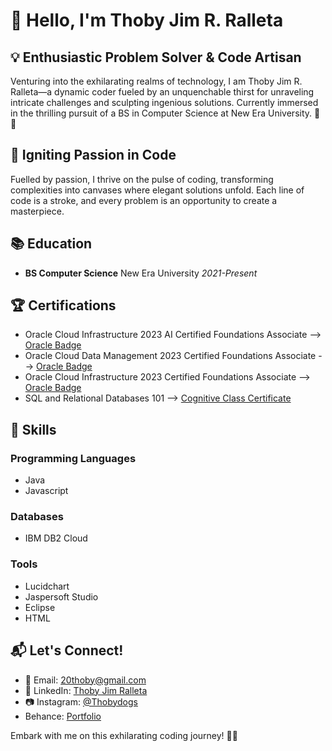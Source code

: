 # 👋 Hello, I'm Thoby Jim R. Ralleta

## 💡 Enthusiastic Problem Solver & Code Artisan

Venturing into the exhilarating realms of technology, I am Thoby Jim R. Ralleta—a dynamic coder fueled by an unquenchable thirst for unraveling intricate challenges and sculpting ingenious solutions. Currently immersed in the thrilling pursuit of a BS in Computer Science at New Era University. 🚀✨

## 🚀 Igniting Passion in Code

Fuelled by passion, I thrive on the pulse of coding, transforming complexities into canvases where elegant solutions unfold. Each line of code is a stroke, and every problem is an opportunity to create a masterpiece.

## 📚 Education

- **BS Computer Science**
  New Era University
  *2021-Present*

## 🏆 Certifications

- Oracle Cloud Infrastructure 2023 AI Certified Foundations Associate
  --> [Oracle Badge](https://catalog-education.oracle.com/pls/certview/sharebadge?id=CADD03CD685A7E5A36286281B1C3A623736C72577520750BB968EDFC56F28727&fbclid=IwAR2Q4l45c-zox1LipUBOR0D_BzndRfDYPU--7J4dFGUrA-ghwYBS_krY5TQ)
- Oracle Cloud Data Management 2023 Certified Foundations Associate
  --> [Oracle Badge](https://catalog-education.oracle.com/pls/certview/sharebadge?id=BACEF1F0CCE42D50627EA5F2810C5B3CA219CC34BBD645DDC6EA44E8FD8FFD7C&fbclid=IwAR00SLu-F6Tv9AYwmjf5HoKh0fFS90XydvJ13tkqv-ooI67E7QIIbunAwAw)
- Oracle Cloud Infrastructure 2023 Certified Foundations Associate
  --> [Oracle Badge](https://catalog-education.oracle.com/pls/certview/sharebadge?id=76BAECB4BEE0BC617607CA8809FEA82FAC55EC7708742645411B91ABA0098391&fbclid=IwAR120RPu4tlhKPXVUO4pNYvkZvnOEGSprDJROwJz038piuYYFIUboj_2mRQ)
- SQL and Relational Databases 101
  --> [Cognitive Class Certificate](https://courses.cognitiveclass.ai/certificates/564dadc89a224c93b138232052c052b2)

## 🔧 Skills

### Programming Languages
- Java
- Javascript

### Databases
- IBM DB2 Cloud

### Tools
- Lucidchart
- Jaspersoft Studio
- Eclipse
- HTML

## 📬 Let's Connect!

- 📧 Email: [20thoby@gmail.com](mailto:20thoby@gmail.com)
- 🔗 LinkedIn: [Thoby Jim Ralleta](https://www.linkedin.com/in/thoby-jim-ralleta-5797282a2)
- 📷 Instagram: [@Thobydogs](https://www.instagram.com/thobydogs/?hl=en)
- Behance: [Portfolio](https://20thoby9ccb.myportfolio.com/)

Embark with me on this exhilarating coding journey! 🌟🚀
